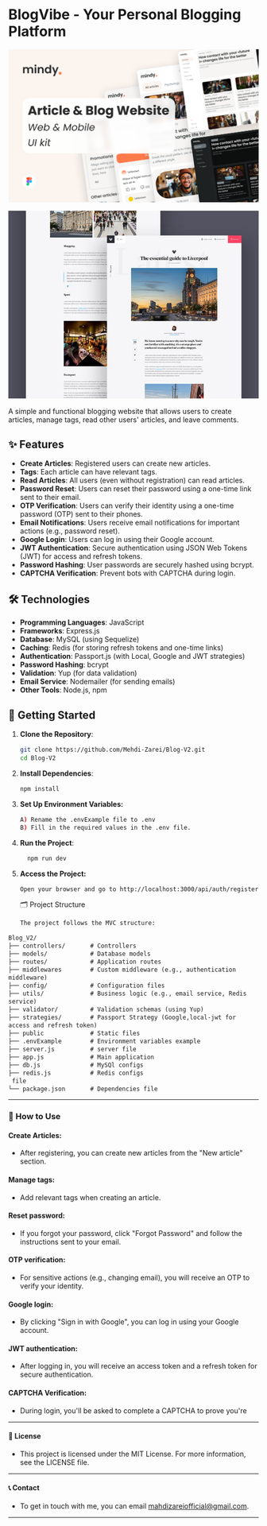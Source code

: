 # BlogVibe - Your Personal Blogging Platform

<!-- Project Images -->

![Blog Screenshot](https://github.com/Mehdi-Zarei/Blog-V2/raw/fa5087e20b679c72faa5534038b442e33e1c8f61/public/images/2.jpg)

![Blog Screenshot](https://github.com/Mehdi-Zarei/Blog-V2/raw/fa5087e20b679c72faa5534038b442e33e1c8f61/public/images/1.jpg)

A simple and functional blogging website that allows users to create articles, manage tags, read other users' articles, and leave comments.

## ✨ Features

- **Create Articles**: Registered users can create new articles.
- **Tags**: Each article can have relevant tags.
- **Read Articles**: All users (even without registration) can read articles.
- **Password Reset**: Users can reset their password using a one-time link sent to their email.
- **OTP Verification**: Users can verify their identity using a one-time password (OTP) sent to their phones.
- **Email Notifications**: Users receive email notifications for important actions (e.g., password reset).
- **Google Login**: Users can log in using their Google account.
- **JWT Authentication**: Secure authentication using JSON Web Tokens (JWT) for access and refresh tokens.
- **Password Hashing**: User passwords are securely hashed using bcrypt.
- **CAPTCHA Verification**: Prevent bots with CAPTCHA during login.

## 🛠️ Technologies

- **Programming Languages**: JavaScript
- **Frameworks**: Express.js
- **Database**: MySQL (using Sequelize)
- **Caching**: Redis (for storing refresh tokens and one-time links)
- **Authentication**: Passport.js (with Local, Google and JWT strategies)
- **Password Hashing**: bcrypt
- **Validation**: Yup (for data validation)
- **Email Service**: Nodemailer (for sending emails)
- **Other Tools**: Node.js, npm

## 🚀 Getting Started

1.  **Clone the Repository**:
    ```bash
    git clone https://github.com/Mehdi-Zarei/Blog-V2.git
    cd Blog-V2
    ```
2.  **Install Dependencies**:
    ```bash
    npm install
    ```
3.  **Set Up Environment Variables:**
    ```bash
    A) Rename the .envExample file to .env
    B) Fill in the required values in the .env file.
    ```
4.  **Run the Project**:

    ```bash
      npm run dev
    ```

5.  **Access the Project:**

    ```
    Open your browser and go to http://localhost:3000/api/auth/register

    ```

    🗂️ Project Structure

        The project follows the MVC structure:

```
Blog_V2/
├── controllers/       # Controllers
├── models/            # Database models
├── routes/            # Application routes
├── middlewares        # Custom middleware (e.g., authentication middleware)
├── config/            # Configuration files
├── utils/             # Business logic (e.g., email service, Redis service)
├── validator/         # Validation schemas (using Yup)
├── strategies/        # Passport Strategy (Google,local-jwt for access and refresh token)
├── public             # Static files
├── .envExample        # Environment variables example
├── server.js          # server file
├── app.js             # Main application
├── db.js              # MySQl configs
├── redis.js           # Redis configs
 file
└── package.json       # Dependencies file
```

---

### **📝 How to Use**

#### Create Articles:

- After registering, you can create new articles from the "New article" section.

#### Manage tags:

- Add relevant tags when creating an article.

#### Reset password:

- If you forgot your password, click "Forgot Password" and follow the instructions sent to your email.

#### OTP verification:

- For sensitive actions (e.g., changing email), you will receive an OTP to verify your identity.

#### Google login:

- By clicking "Sign in with Google", you can log in using your Google account.

#### JWT authentication:

- After logging in, you will receive an access token and a refresh token for secure authentication.

#### CAPTCHA Verification:

- During login, you'll be asked to complete a CAPTCHA to prove you're

---

#### 📜 License

- This project is licensed under the MIT License. For more information, see the LICENSE file.

---

#### 📞 Contact

- To get in touch with me, you can email mahdizareiofficial@gmail.com.

---
